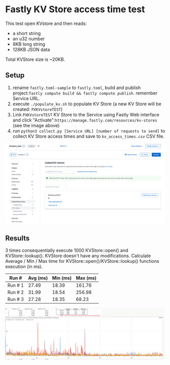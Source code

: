 # Fastly KV Store access time test

This test open KVstore and then reads:

* a short string
* an u32 number
* 8KB long string
* 128KB JSON data

Total KVStore size is ~20KB.

## Setup

1. rename `fastly.toml-sample` to `fastly.toml`, build and publish project:`fastly compute build && fastly compute publish`. remember Service URL.
2. execute `./populate_kv.sh` to populate KV Store (a new KV Store will be created: `PXKVstoreTEST`)
3. Link `PXKVstoreTEST` KV Store to the Service using Fastly Web interface and click "Activate":`https://manage.fastly.com/resources/kv-stores` (see the image above)
4. run `python3 collect.py [Service URL] [number of requests to send]` to collect KV Store access times and save to `kv_access_times.csv` CSV file.

![linking KV Store](images/kv_store_linking.png)

## Results

3 times consequentially execute 1000 KVStore::open() and KVStore::lookup(). KVStore doesn't have any modifications.
Calculate Average / Min / Max time for KVStore::open()/KVStore::lookup() functions execution (in ms).

| Run #   | Avg (ms) | Min (ms) | Max (ms) |
|---------|----------|----------|----------|
| Run # 1 | 27.49    | 18.39    | 161.76   |
| Run # 2 | 31.99    | 18.54    | 256.98   |
| Run # 3 | 27.28    | 18.35    | 68.23    |

![Results](images/fastly_kv_store_access_time.png)
